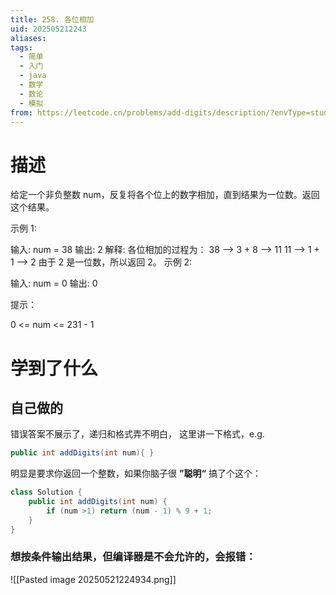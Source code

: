 ```yaml
---
title: 258. 各位相加
uid: 202505212243
aliases: 
tags:
  - 简单
  - 入门
  - java
  - 数学
  - 数论
  - 模拟
from: https://leetcode.cn/problems/add-digits/description/?envType=study-plan-v2&envId=primers-list
---
```

# 描述
给定一个非负整数 num，反复将各个位上的数字相加，直到结果为一位数。返回这个结果。

 

示例 1:

输入: num = 38
输出: 2 
解释: 各位相加的过程为：
38 --> 3 + 8 --> 11
11 --> 1 + 1 --> 2
由于 2 是一位数，所以返回 2。
示例 2:

输入: num = 0
输出: 0
 

提示：

0 <= num <= 231 - 1

# 学到了什么
## 自己做的
错误答案不展示了，递归和格式弄不明白，
这里讲一下格式，e.g.
```java
public int addDigits(int num){ }
```

明显是要求你返回一个整数，如果你脑子很 **”聪明“** 搞了个这个：

```java
class Solution {
    public int addDigits(int num) {
        if (num >1) return (num - 1) % 9 + 1;
    }
}
```
### 想按条件输出结果，但编译器是不会允许的，会报错：
![[Pasted image 20250521224934.png]]